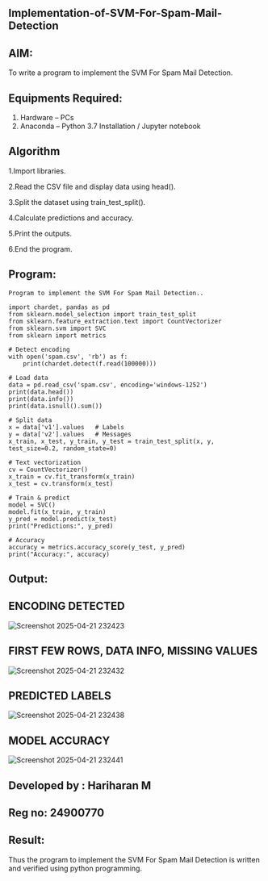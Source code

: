 ## Implementation-of-SVM-For-Spam-Mail-Detection

## AIM:
To write a program to implement the SVM For Spam Mail Detection.

## Equipments Required:
1. Hardware – PCs
2. Anaconda – Python 3.7 Installation / Jupyter notebook

## Algorithm
1.Import libraries.

2.Read the CSV file and display data using head().

3.Split the dataset using train_test_split().

4.Calculate predictions and accuracy.

5.Print the outputs.

6.End the program.

## Program:
```
Program to implement the SVM For Spam Mail Detection..

import chardet, pandas as pd
from sklearn.model_selection import train_test_split
from sklearn.feature_extraction.text import CountVectorizer
from sklearn.svm import SVC
from sklearn import metrics

# Detect encoding
with open('spam.csv', 'rb') as f:
    print(chardet.detect(f.read(100000)))

# Load data
data = pd.read_csv('spam.csv', encoding='windows-1252')
print(data.head())
print(data.info())
print(data.isnull().sum())

# Split data
x = data['v1'].values   # Labels
y = data['v2'].values   # Messages
x_train, x_test, y_train, y_test = train_test_split(x, y, test_size=0.2, random_state=0)

# Text vectorization
cv = CountVectorizer()
x_train = cv.fit_transform(x_train)
x_test = cv.transform(x_test)

# Train & predict
model = SVC()
model.fit(x_train, y_train)
y_pred = model.predict(x_test)
print("Predictions:", y_pred)

# Accuracy
accuracy = metrics.accuracy_score(y_test, y_pred)
print("Accuracy:", accuracy)
```

## Output:
## ENCODING DETECTED
![Screenshot 2025-04-21 232423](https://github.com/user-attachments/assets/102b5f40-76b4-4389-84f6-8b081d83f402)
## FIRST FEW ROWS, DATA INFO, MISSING VALUES
![Screenshot 2025-04-21 232432](https://github.com/user-attachments/assets/eb57e1bb-d8b2-499d-a0d1-28193c783037)
## PREDICTED LABELS
![Screenshot 2025-04-21 232438](https://github.com/user-attachments/assets/496d3781-2560-47ed-bc38-a7b50c42435a)
## MODEL ACCURACY
![Screenshot 2025-04-21 232441](https://github.com/user-attachments/assets/cae6295e-3af8-4c82-89d4-ef45896c2122)


## Developed by : Hariharan M
## Reg no: 24900770

## Result:
Thus the program to implement the SVM For Spam Mail Detection is written and verified using python programming.
